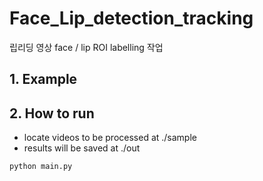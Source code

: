 # Face_Lip_detection_tracking
립리딩 영상 face / lip ROI labelling 작업

## 1. Example


## 2. How to run
* locate videos to be processed at ./sample
* results will be saved at ./out
~~~
python main.py
~~~

